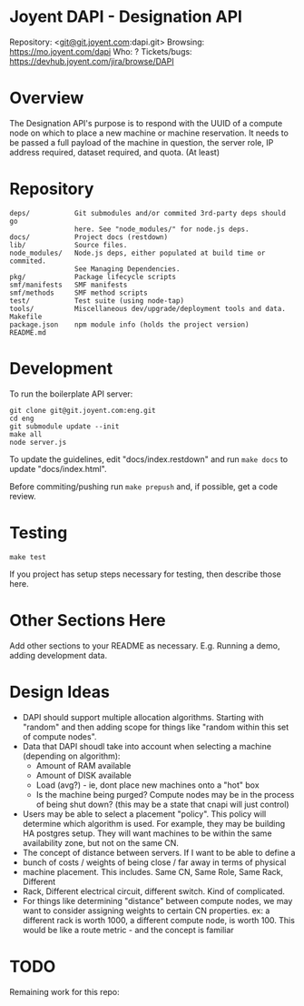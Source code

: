 # Joyent DAPI - Designation API

Repository: <git@git.joyent.com:dapi.git>
Browsing: <https://mo.joyent.com/dapi>
Who: ?
Tickets/bugs: <https://devhub.joyent.com/jira/browse/DAPI>


# Overview

The Designation API's purpose is to respond with the UUID of a compute node on
which to place a new machine or machine reservation. It needs to be passed a
full payload of the machine in question, the server role, IP address required,
dataset required, and quota. (At least)

# Repository

    deps/           Git submodules and/or commited 3rd-party deps should go
                    here. See "node_modules/" for node.js deps.
    docs/           Project docs (restdown)
    lib/            Source files.
    node_modules/   Node.js deps, either populated at build time or commited.
                    See Managing Dependencies.
    pkg/            Package lifecycle scripts
    smf/manifests   SMF manifests
    smf/methods     SMF method scripts
    test/           Test suite (using node-tap)
    tools/          Miscellaneous dev/upgrade/deployment tools and data.
    Makefile
    package.json    npm module info (holds the project version)
    README.md


# Development

To run the boilerplate API server:

    git clone git@git.joyent.com:eng.git
    cd eng
    git submodule update --init
    make all
    node server.js

To update the guidelines, edit "docs/index.restdown" and run `make docs`
to update "docs/index.html".

Before commiting/pushing run `make prepush` and, if possible, get a code
review.



# Testing

    make test

If you project has setup steps necessary for testing, then describe those
here.



# Other Sections Here

Add other sections to your README as necessary. E.g. Running a demo, adding
development data.


# Design Ideas

 * DAPI should support multiple allocation algorithms. Starting with "random"
   and then adding scope for things like "random within this set of compute
   nodes". 
 * Data that DAPI shoudl take into account when selecting a machine (depending
   on algorithm):
     - Amount of RAM available
     - Amount of DISK available
     - Load (avg?) - ie, dont place new machines onto a "hot" box
     - Is the machine being purged? Compute nodes may be in the process of
       being shut down? (this may be a state that cnapi will just control)
 * Users may be able to select a placement "policy". This policy will determine
   which algorithm is used. For example, they may be building HA postgres setup.
   They will want machines to be within the same availability zone, but not on
   the same CN.
 * The concept of distance between servers. If I want to be able to define a
 * bunch of costs / weights of being close / far away in terms of physical
 * machine placement. This includes. Same CN, Same Role, Same Rack, Different
 * Rack, Different electrical circuit, different switch. Kind of complicated.
 * For things like determining "distance" between compute nodes, we may want to
   consider assigning weights to certain CN properties. ex: a different rack is
   worth 1000, a different compute node, is worth 100. This would be like a
   route metric - and the concept is familiar


# TODO

Remaining work for this repo:

